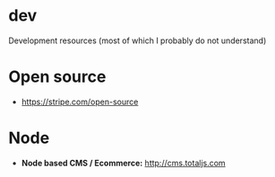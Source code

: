 # dev
Development resources (most of which I probably do not understand)

# Open source
- https://stripe.com/open-source

# Node
- **Node based CMS / Ecommerce:** http://cms.totaljs.com
